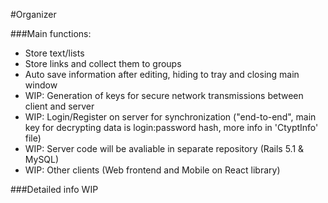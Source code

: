 #Organizer

###Main functions:
- Store text/lists
- Store links and collect them to groups
- Auto save information after editing, hiding to tray and closing main window
- WIP: Generation of keys for secure network transmissions between client and server
- WIP: Login/Register on server for synchronization ("end-to-end", main key for decrypting data is login:password hash, more info in 'CtyptInfo' file)
- WIP: Server code will be avaliable in separate repository (Rails 5.1 & MySQL)
- WIP: Other clients (Web frontend and Mobile on React library)

###Detailed info
WIP
